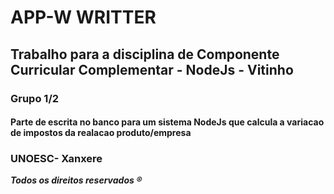 <h1>APP-W WRITTER</h1>

<h2>Trabalho para a disciplina de Componente Curricular Complementar - NodeJs - Vitinho</h2>

<h3>Grupo 1/2</h3>
<h4>Parte de escrita no banco para um sistema NodeJs que calcula a variacao de impostos da realacao produto/empresa</h4>


<h3>UNOESC- Xanxere</h3>

***Todos os direitos reservados ®***
